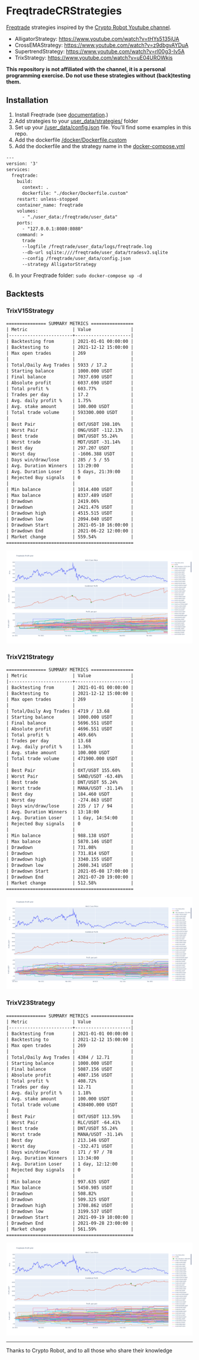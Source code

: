 # FreqtradeCRStrategies
[Freqtrade](https://www.freqtrade.io/en/stable/ "Freqtrade documentation") strategies inspired by the [Crypto Robot Youtube channel](https://www.youtube.com/channel/UCGjfXO9kR34es5IsHLyP5eA "Crypto Robot Youtube channel").

- AlligatorStrategy: https://www.youtube.com/watch?v=tHYs5135jUA
- CrossEMAStrategy: https://www.youtube.com/watch?v=z9dbgvAYDuA
- SupertrendStrategy: https://www.youtube.com/watch?v=rl00g3-Iv5A
- TrixStrategy: https://www.youtube.com/watch?v=uE04UROWkjs

**This repository is not affiliated with the channel, it is a personal programming exercise.
Do not use these strategies without (back)testing them.**

## Installation

1. Install Freqtrade (see [documentation](https://www.freqtrade.io/en/stable/docker_quickstart/ "official documentation").)
2. Add strategies to your [user_data/strategies/](user_data/strategies/) folder
3. Set up your [/user_data/config.json](/user_data/config.json) file. You'll find some examples in this repo.
4. Add the dockerfile [/docker/Dockerfile.custom](/docker/Dockerfile.custom)
5. Add the dockerfile and the strategy name in the [docker-compose.yml](/docker-compose.yml)

```
---
version: '3'
services:
  freqtrade:
    build:
      context: .
      dockerfile: "./docker/Dockerfile.custom"
    restart: unless-stopped
    container_name: freqtrade
    volumes:
      - "./user_data:/freqtrade/user_data"
    ports:
      - "127.0.0.1:8080:8080"
    command: >
      trade
      --logfile /freqtrade/user_data/logs/freqtrade.log
      --db-url sqlite:////freqtrade/user_data/tradesv3.sqlite
      --config /freqtrade/user_data/config.json
      --strategy AlligatorStrategy
```
6. In your Freqtrade folder: `sudo docker-compose up -d`

## Backtests

### TrixV15Strategy

```
=============== SUMMARY METRICS ================
| Metric                 | Value               |
|------------------------+---------------------|
| Backtesting from       | 2021-01-01 00:00:00 |
| Backtesting to         | 2021-12-12 15:00:00 |
| Max open trades        | 269                 |
|                        |                     |
| Total/Daily Avg Trades | 5933 / 17.2         |
| Starting balance       | 1000.000 USDT       |
| Final balance          | 7037.690 USDT       |
| Absolute profit        | 6037.690 USDT       |
| Total profit %         | 603.77%             |
| Trades per day         | 17.2                |
| Avg. daily profit %    | 1.75%               |
| Avg. stake amount      | 100.000 USDT        |
| Total trade volume     | 593300.000 USDT     |
|                        |                     |
| Best Pair              | OXT/USDT 198.10%    |
| Worst Pair             | ONG/USDT -112.13%   |
| Best trade             | DNT/USDT 55.24%     |
| Worst trade            | MDT/USDT -31.14%    |
| Best day               | 297.207 USDT        |
| Worst day              | -1606.388 USDT      |
| Days win/draw/lose     | 285 / 5 / 55        |
| Avg. Duration Winners  | 13:29:00            |
| Avg. Duration Loser    | 5 days, 21:39:00    |
| Rejected Buy signals   | 0                   |
|                        |                     |
| Min balance            | 1014.400 USDT       |
| Max balance            | 8337.489 USDT       |
| Drawdown               | 2419.06%            |
| Drawdown               | 2421.476 USDT       |
| Drawdown high          | 4515.515 USDT       |
| Drawdown low           | 2094.040 USDT       |
| Drawdown Start         | 2021-05-10 16:00:00 |
| Drawdown End           | 2021-06-22 12:00:00 |
| Market change          | 559.54%             |
================================================
```

![TrixV15Strategy](https://raw.githubusercontent.com/DarkTipiak/FreqtradeCRStrategies/main/TrixV15Strategy.freqtrade-profit-plot.png)

### TrixV21Strategy

```
=============== SUMMARY METRICS ================
| Metric                 | Value               |
|------------------------+---------------------|
| Backtesting from       | 2021-01-01 00:00:00 |
| Backtesting to         | 2021-12-12 15:00:00 |
| Max open trades        | 269                 |
|                        |                     |
| Total/Daily Avg Trades | 4719 / 13.68        |
| Starting balance       | 1000.000 USDT       |
| Final balance          | 5696.551 USDT       |
| Absolute profit        | 4696.551 USDT       |
| Total profit %         | 469.66%             |
| Trades per day         | 13.68               |
| Avg. daily profit %    | 1.36%               |
| Avg. stake amount      | 100.000 USDT        |
| Total trade volume     | 471900.000 USDT     |
|                        |                     |
| Best Pair              | OXT/USDT 155.60%    |
| Worst Pair             | SAND/USDT -63.48%   |
| Best trade             | DNT/USDT 55.24%     |
| Worst trade            | MANA/USDT -31.14%   |
| Best day               | 184.460 USDT        |
| Worst day              | -274.863 USDT       |
| Days win/draw/lose     | 235 / 17 / 94       |
| Avg. Duration Winners  | 13:18:00            |
| Avg. Duration Loser    | 1 day, 14:54:00     |
| Rejected Buy signals   | 0                   |
|                        |                     |
| Min balance            | 988.138 USDT        |
| Max balance            | 5870.146 USDT       |
| Drawdown               | 731.08%             |
| Drawdown               | 731.814 USDT        |
| Drawdown high          | 3340.155 USDT       |
| Drawdown low           | 2608.341 USDT       |
| Drawdown Start         | 2021-05-08 17:00:00 |
| Drawdown End           | 2021-07-20 19:00:00 |
| Market change          | 512.58%             |
================================================
```

![TrixV21Strategy](https://raw.githubusercontent.com/DarkTipiak/FreqtradeCRStrategies/main/TrixV21Strategy.freqtrade-profit-plot.png)

### TrixV23Strategy

```
=============== SUMMARY METRICS ================
| Metric                 | Value               |
|------------------------+---------------------|
| Backtesting from       | 2021-01-01 00:00:00 |
| Backtesting to         | 2021-12-12 15:00:00 |
| Max open trades        | 269                 |
|                        |                     |
| Total/Daily Avg Trades | 4384 / 12.71        |
| Starting balance       | 1000.000 USDT       |
| Final balance          | 5087.156 USDT       |
| Absolute profit        | 4087.156 USDT       |
| Total profit %         | 408.72%             |
| Trades per day         | 12.71               |
| Avg. daily profit %    | 1.18%               |
| Avg. stake amount      | 100.000 USDT        |
| Total trade volume     | 438400.000 USDT     |
|                        |                     |
| Best Pair              | OXT/USDT 113.59%    |
| Worst Pair             | RLC/USDT -64.41%    |
| Best trade             | DNT/USDT 55.24%     |
| Worst trade            | MANA/USDT -31.14%   |
| Best day               | 213.146 USDT        |
| Worst day              | -332.471 USDT       |
| Days win/draw/lose     | 171 / 97 / 78       |
| Avg. Duration Winners  | 13:34:00            |
| Avg. Duration Loser    | 1 day, 12:12:00     |
| Rejected Buy signals   | 0                   |
|                        |                     |
| Min balance            | 997.635 USDT        |
| Max balance            | 5450.985 USDT       |
| Drawdown               | 508.82%             |
| Drawdown               | 509.325 USDT        |
| Drawdown high          | 3708.862 USDT       |
| Drawdown low           | 3199.537 USDT       |
| Drawdown Start         | 2021-09-19 10:00:00 |
| Drawdown End           | 2021-09-28 23:00:00 |
| Market change          | 561.59%             |
================================================
```

![TrixV23Strategy](https://raw.githubusercontent.com/DarkTipiak/FreqtradeCRStrategies/main/TrixV23Strategy.freqtrade-profit-plot.png)

---

Thanks to Crypto Robot, and to all those who share their knowledge